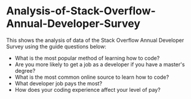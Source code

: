 # Analysis-of-Stack-Overflow-Annual-Developer-Survey

This shows the analysis of data of the Stack Overflow Annual Developer Survey using the guide questions below:

  * What is the most popular method of learning how to code?
  * Are you more likely to get a job as a developer if you have a master's degree?
  * What is the most common online source to learn how to code?
  * What developer job pays the most?
  * How does your coding experience affect your level of pay?


